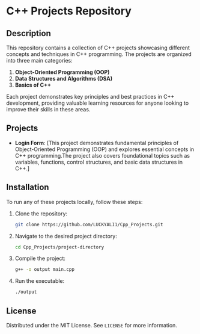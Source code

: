 # C++ Projects Repository

## Description

This repository contains a collection of C++ projects showcasing different concepts and techniques in C++ programming. The projects are organized into three main categories:

1. **Object-Oriented Programming (OOP)**
2. **Data Structures and Algorithms (DSA)**
3. **Basics of C++**

Each project demonstrates key principles and best practices in C++ development, providing valuable learning resources for anyone looking to improve their skills in these areas.

## Projects
- **Login Form**: [This project demonstrates fundamental principles of Object-Oriented Programming (OOP) and explores essential concepts in C++ programming.The project also covers foundational topics such as variables, functions, control structures, and basic data structures in C++.]

## Installation

To run any of these projects locally, follow these steps:

1. Clone the repository:
    ```sh
    git clone https://github.com/LUCKYALI1/Cpp_Projects.git
    ```
2. Navigate to the desired project directory:
    ```sh
    cd Cpp_Projects/project-directory
    ```
3. Compile the project:
    ```sh
    g++ -o output main.cpp
    ```
4. Run the executable:
    ```sh
    ./output
    ```
## License

Distributed under the MIT License. See `LICENSE` for more information.
